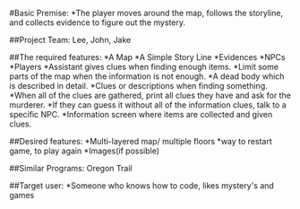 #Basic Premise: 
*The player moves around the map, follows the storyline, and collects evidence to figure out the mystery.

##Project Team:
Lee, John, Jake

##The required features:
*A Map
*A Simple Story Line
*Evidences
*NPCs
*Players
*Assistant gives clues when finding enough items.
*Limit some parts of the map when the information is not enough.
*A dead body which is described in detail.
*Clues or descriptions when finding something.
*When all of the clues are gathered, print all clues they have and ask for the murderer.
*If they can guess it without all of the information clues, talk to a specific NPC.
*Information screen where items are collected and given clues.


##Desired features:
*Multi-layered map/ multiple floors
*way to restart game, to play again
*Images(if possible)


##Similar Programs:
Oregon Trail


##Target user:
 *Someone who knows how to code, likes mystery's and games